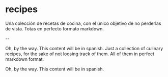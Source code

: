 # recipes
Una colección de recetas de cocina, con el único objetivo de no
perderlas de vista. Totas en perfecto formato markdown.

--

Oh, by the way. This content will be in spanish.
Just a collection of culinary recipes, for the sake of not loosing track of them. All of them in perfect markdown format.

Oh, by the way. This content will be in spanish.

